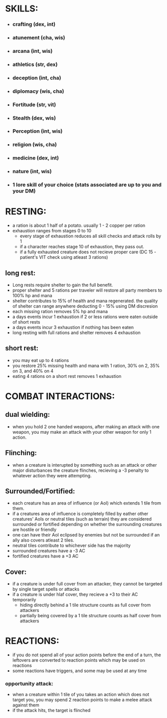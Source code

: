 # SKILLS: 

* ### crafting (dex, int)

* ### atunement (cha, wis)

* ### arcana (int, wis)

* ### athletics (str, dex)

* ### deception (int, cha)

* ### diplomacy (wis, cha)

* ### Fortitude (str, vit)

* ### Stealth (dex, wis)

* ### Perception (int, wis)

* ### religion (wis, cha)

* ### medicine (dex, int)

* ### nature (int, wis)

* ### 1 lore skill of your choice (stats associated are up to you and your DM)

# RESTING:
- a ration is about 1 half of a potato. usually 1 - 2 copper per ration
- exhaustion ranges from stages 0 to 10
    - every stage of exhaustion reduces all skill checks and attack rolls by 1 
    - if a character reaches stage 10 of exhaustion, they pass out.
    - if a fully exhausted creature does not recieve proper care (DC 15 - patient's VIT check using atleast 3 rations) 
      
## long rest:

- Long rests require shelter to gain the full benefit.
- proper shelter and 5 rations per traveler will restore all party members to 100% hp and mana
- shelter contributes to 15% of health and mana regenerated. the quality of shelter can range anywhere deducting 0 - 15% using DM discresion 
- each missing ration removes 5% hp and mana
- a days events incur 1 exhaustion if 2 or less rations were eaten outside of short rests
- a days events incur 3 exhaustion if nothing has been eaten
- long resting with full rations and shelter removes 4 exhaustion

## short rest:

- you may eat up to 4 rations
- you restore 25% missing health and mana with 1 ration, 30% on 2, 35% on 3, and 40% on 4
- eating 4 rations on a short rest removes 1 exhaustion

# COMBAT INTERACTIONS:

## dual wielding:
 - when you hold 2 one handed weapons, after making an attack with one weapon, you may make an attack with your other weapon for only 1 action.

## Flinching:
  * when a creature is interupted by something such as an attack or other major disturbances the creature flinches, recieving a -3 penalty to whatever action they were attempting.

## Surrounded/Fortified:
  * each creature has an area of influence (or AoI) which extends 1 tile from them.
  * if a creatures area of influence is completely filled by eather other creatures' AoIs or neutral tiles (such as terrain) they are considered surrounded or fortified depending on whether the surrounding creatures are hostile or friendly
  * one can have their AoI eclipsed by enemies but not be surrounded if an ally also covers atleast 2 tiles.
  * neutral tiles contribute to whichever side has the majority
  * surrounded creatures have a -3 AC
  * fortified creatures have a +3 AC

## Cover:
  * if a creature is under full cover from an attacker, they cannot be targeted by single target spells or attacks
  * if a creature is under hlaf cover, they recieve a +3 to their AC temporarily
    * hiding directly behind a 1 tile structure counts as full cover from attackers
    * partially being covered by a 1 tile structure counts as half cover from attackers
      
# REACTIONS:
   * if you do not spend all of your action points before the end of a turn, the leftovers are converted to reaction points which may be used on reactions
   * some reactions have triggers, and some may be used at any time

### opportunity attack:
   * when a creature within 1 tile of you takes an action which does not target you, you may spend 2 reaction points to make a melee attack against them
   * if the attack hits, the target is flinched

### 
     
